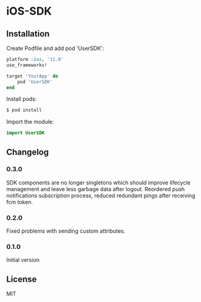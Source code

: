# iOS-SDK

## Installation

Create Podfile and add pod 'UserSDK':

```ruby
platform :ios, '11.0'
use_frameworks!

target 'YourApp' do
    pod 'UserSDK'
end
```

Install pods:

```ruby
$ pod install
```

Import the module:

```Swift
import UserSDK
```

## Changelog

### 0.3.0

SDK components are no longer singletons which should improve lifecycle management and leave less garbage data after logout. Reordered push notifications subscription process, reduced redundant pings after receiving fcm token.

### 0.2.0

Fixed problems with sending custom attributes.

### 0.1.0

Initial version

## License

MIT
